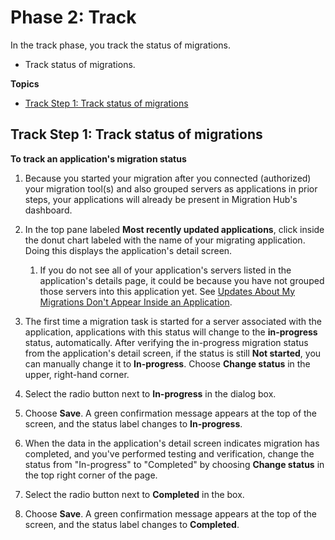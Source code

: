 # Phase 2: Track<a name="migrate-wt-track"></a>

In the track phase, you track the status of migrations\.
+ Track status of migrations\.

**Topics**
+ [Track Step 1: Track status of migrations](#migrate-wt-track-app-status)

## Track Step 1: Track status of migrations<a name="migrate-wt-track-app-status"></a>

**To track an application's migration status**

1. Because you started your migration after you connected \(authorized\) your migration tool\(s\) and also grouped servers as applications in prior steps, your applications will already be present in Migration Hub's dashboard\.

1. In the top pane labeled **Most recently updated applications**, click inside the donut chart labeled with the name of your migrating application\. Doing this displays the application's detail screen\.

   1. If you do not see all of your application's servers listed in the application's details page, it could be because you have not grouped those servers into this application yet\.  See [Updates About My Migrations Don't Appear Inside an Application](troubleshooting.md#migs-do-not-appear-in-app)\.

1.  The first time a migration task is started for a server associated with the application, applications with this status will change to the **in\-progress** status, automatically\. After verifying the in\-progress migration status from the application's detail screen, if the status is still **Not started**, you can manually change it to **In\-progress**\. Choose **Change status** in the upper, right\-hand corner\.

1. Select the radio button next to **In\-progress** in the dialog box\.

1. Choose **Save**\. A green confirmation message appears at the top of the screen, and the status label changes to **In\-progress**\.

1. When the data in the application's detail screen indicates migration has completed, and you've performed testing and verification, change the status from "In\-progress" to "Completed" by choosing **Change status** in the top right corner of the page\.

1. Select the radio button next to **Completed** in the box\.

1. Choose **Save**\. A green confirmation message appears at the top of the screen, and the status label changes to **Completed**\.
